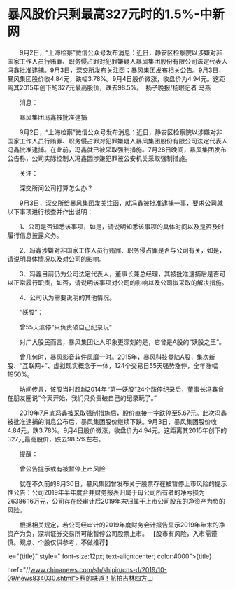 # 暴风股价只剩最高327元时的1.5%-中新网

　　9月2日，“上海检察”微信公众号发布消息：近日，静安区检察院以涉嫌对非国家工作人员行贿罪、职务侵占罪对犯罪嫌疑人暴风集团股份有限公司法定代表人冯鑫批准逮捕。9月3日，深交所发布关注函；暴风集团发布相关公告。9月3日，暴风集团股价收4.84元，跌幅3.78%。9月4日股价微涨，收盘价为4.94元。这距离其2015年创下的327元最高股价，跌去98.5%。　扬子晚报/扬眼记者 马燕

　　消息：

　　暴风集团冯鑫被批准逮捕

　　9月2日，“上海检察”微信公众号发布消息：近日，静安区检察院以涉嫌对非国家工作人员行贿罪、职务侵占罪对犯罪嫌疑人暴风集团股份有限公司法定代表人冯鑫批准逮捕。在此前，冯鑫就已被采取强制措施。7月28日晚间，暴风集团发布公告称，公司实际控制人冯鑫因涉嫌犯罪被公安机关采取强制措施。

　　关注：

　　深交所问公司打算怎么办？

　　9月3日，深交所给暴风集团发关注函，就冯鑫被批准逮捕一事，要求公司就以下事项进行核查并作出说明：

　　1、公司是否知悉该事项，如是，请说明知悉该事项的具体时间以及是否及时履行信息披露义务。

　　2、冯鑫涉嫌对非国家工作人员行贿罪、职务侵占罪是否与公司有关，如是，请说明具体情况以及对公司的影响。

　　3、冯鑫目前仍为公司法定代表人，董事长兼总经理，其被批准逮捕后是否可以正常履行职责，如否，请说明该事项对公司的影响以及公司拟采取的解决措施。

　　4、公司认为需要说明的其他情况。

　　“妖股”：

　　曾55天涨停“只负责破自己纪录玩”

　　对广大股民而言，暴风集团让人印象更深刻的是，它曾是A股的“妖股之王”。

　　曾几何时，暴风影音软件风靡一时。2015年，暴风科技登陆A股，集次新股、“互联网+”、虚拟现实概念于一体，124个交易日55天强势涨停，全年涨幅1950%。

　　坊间传言，该股当时超越2014年“第一妖股”24个涨停纪录后，董事长冯鑫曾在朋友圈说“今天开始，我们只负责破自己的纪录玩了。”

　　2019年7月底冯鑫被采取强制措施后，股价直接一字跌停至5.67元。此次冯鑫被批准逮捕的消息公布后，暴风集团股价继续下跌。9月3日，暴风集团股价收4.84元，跌3.78%。9月4日股价微涨，收盘价为4.94元。这距离其2015年创下的327元最高股价，跌去98.5%左右。

　　提醒：

　　曾公告提示或有被暂停上市风险

　　就在不久前的8月30日，暴风集团曾发布关于股票存在被暂停上市风险的提示性公告：公司2019年半年度合并财务报表归属于母公司所有者的净亏损为26386.16万元，公司存在经审计后2019年末归属于上市公司股东的净资产为负的风险。

　　根据相关规定，若公司经审计的2019年度财务会计报告显示2019年年末的净资产为负，深圳证券交易所可能暂停公司股票上市。 【股市有风险，入市需谨慎。观点、个股仅供参考，不做推荐】

le="{title}" style=" font-size:12px; text-align:center; color:#000">{title}

href="//www.chinanews.com/sh/shipin/cns-d/2019/10-09/news834030.shtml">秋的味道！航拍吉林四方山
